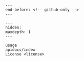 ```{include} ../README.md
---
end-before: <!-- github-only -->
---
```

[license]: license

```{toctree}
---
hidden:
maxdepth: 1
---

usage
apidocs/index
License <license>
```
